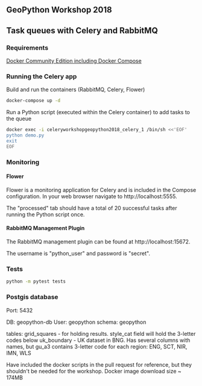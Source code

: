 ## GeoPython Workshop 2018
## Task queues with Celery and RabbitMQ

### Requirements

[Docker Community Edition including Docker Compose](https://www.docker.com/community-edition)

### Running the Celery app

Build and run the containers (RabbitMQ, Celery, Flower)
```bash
docker-compose up -d
```

Run a Python script (executed within the Celery container) to add tasks to the queue
```bash
docker exec -i celeryworkshopgeopython2018_celery_1 /bin/sh <<'EOF'
python demo.py
exit
EOF
```

### Monitoring

#### Flower

Flower is a monitoring application for Celery and is included in the Compose configuration. In your web browser navigate to http://localhost:5555. 

The "processed" tab should have a total of 20 successful tasks after running the Python script once.

#### RabbitMQ Management Plugin

The RabbitMQ management plugin can be found at http://localhost:15672.

The username is "python_user" and password is "secret".

### Tests

```bash
python -m pytest tests
```

### Postgis database
Port: 5432

DB: geopython-db
User: geopython
schema: geopython

tables: grid_squares - for holding results. style_cat field will hold the 3-letter codes below
uk_boundary - UK dataset in BNG. Has several columns with names, but gu_a3 contains 3-letter code for each region: ENG, SCT, NIR, IMN, WLS

Have included the docker scripts in the pull request for reference, but they shouldn't be needed for the workshop. Docker image download size ~ 174MB
